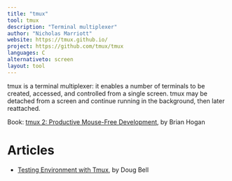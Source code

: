 ```yaml
---
title: "tmux"
tool: tmux
description: "Terminal multiplexer"
author: "Nicholas Marriott"
website: https://tmux.github.io/
project: https://github.com/tmux/tmux
languages: C
alternativeto: screen
layout: tool
---
```


tmux is a terminal multiplexer: it enables a number of terminals to be
created, accessed, and controlled from a single screen. tmux may be
detached from a screen and continue running in the background, then later
reattached.

Book: [tmux 2: Productive Mouse-Free Development](https://pragprog.com/book/bhtmux2/tmux-2), by Brian Hogan

# Articles

* [Testing Environment with Tmux](https://mojolicious.io/blog/2019/04/15/testing-environment-with-tmux/), by Doug Bell

